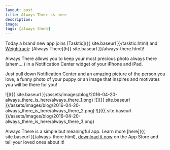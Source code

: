 ```yaml
---
layout: post
title: Always There is here
description:
image: 
tags: [always there]
---
```

Today a brand new app joins [Tasktic]({{ site.baseurl }}/tasktic.html) and [Weightrack](https://geo.itunes.apple.com/us/app/weightrack-record-your-weight/id906894500?mt=8&at=1000l3L9): [Always There](h{{ site.baseurl }}/always-there.html)!

Always There allows you to keep your most precious photo always there (ahem....) in a Notification Center widget of your iPhone and iPad.

Just pull down Notification Center and an amazing picture of the person you love, a funny photo of your puppy or an image that inspires and motivates you will be there for you!

![]({{ site.baseurl }}/assets/images/blog/2016-04-20-always_there_is_here/always_there_1.png)
![]({{ site.baseurl }}/assets/images/blog/2016-04-20-always_there_is_here/always_there_2.png)
![]({{ site.baseurl }}/assets/images/blog/2016-04-20-always_there_is_here/always_there_3.png)

Always There is a simple but meaningful app. Learn more [here]({{ site.baseurl }}/always-there.html), [download it now](https://itunes.apple.com/us/app/always-there-your-most-precious/id1104703747?l=it&ls=1&mt=8) on the App Store and tell your loved ones about it!
